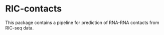 # RIC-contacts
This package contains a pipeline for prediction of RNA-RNA contacts from RIC-seq data.
